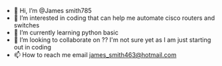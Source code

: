 - 👋 Hi, I’m @James smith785
- 👀 I’m interested in coding that can help me automate cisco routers and switches
- 🌱 I’m currently learning python basic
- 💞️ I’m looking to collaborate on ?? I'm not sure yet as I am just starting out in coding
- 📫 How to reach me email james_smith463@hotmail.com

<!---
Jamessmith785/Jamessmith785 is a ✨ special ✨ repository because its `README.md` (this file) appears on your GitHub profile.
You can click the Preview link to take a look at your changes.
--->
